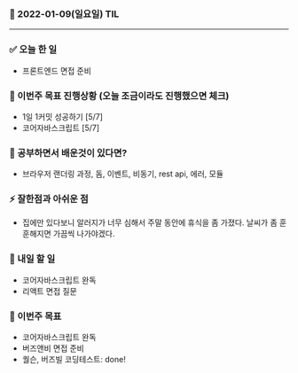 ### 📆 2022-01-09(일요일) TIL

---

### ✅ 오늘 한 일

- 프론트엔드 면접 준비

### 🐎 이번주 목표 진행상황 (오늘 조금이라도 진행했으면 체크)

- 1일 1커밋 성공하기 [5/7]
- 코어자바스크립트 [5/7]

### 🤔 공부하면서 배운것이 있다면?

- 브라우저 랜더링 과정, 돔, 이벤트, 비동기, rest api, 에러, 모듈

### ⚡ 잘한점과 아쉬운 점

- 집에만 있다보니 알러지가 너무 심해서 주말 동안에 휴식을 좀 가졌다. 날씨가 좀 훈훈해지면 가끔씩 나가야겠다.

### 🚀 내일 할 일

- 코어자바스크립트 완독
- 리액트 면접 질문

### 🎯 이번주 목표

- 코어자바스크립트 완독
- 버즈앤비 면접 준비
- 퀄슨, 버즈빌 코딩테스트: done!
